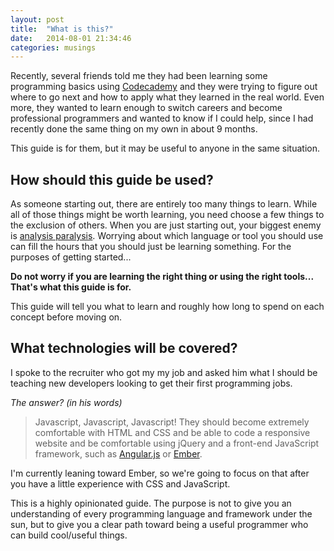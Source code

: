 ```yaml
---
layout: post
title:  "What is this?"
date:   2014-08-01 21:34:46
categories: musings
---
```


Recently, several friends told me they had been learning some programming basics using [Codecademy](http://www.codecademy.com) and they were trying to figure out where to go next and how to apply what they learned in the real world. Even more, they wanted to learn enough to switch careers and become professional programmers and wanted to know if I could help, since I had recently done the same thing on my own in about 9 months.

This guide is for them, but it may be useful to anyone in the same situation.

## How should this guide be used?

As someone starting out, there are entirely too many things to learn. While all of those things might be worth learning, you need choose a few things to the exclusion of others. When you are just starting out, your biggest enemy is [analysis paralysis](http://en.wikipedia.org/wiki/Analysis_paralysis). Worrying about which language or tool you should use can fill the hours that you should just be learning something. For the purposes of getting started...

**Do not worry if you are learning the right thing or using the right tools... That's what this guide is for.**

This guide will tell you what to learn and roughly how long to spend on each concept before moving on.

## What technologies will be covered?

I spoke to the recruiter who got my my job and asked him what I should be teaching new developers looking to get their first programming jobs.

*The answer? (in his words)*

> Javascript, Javascript, Javascript! They should become extremely comfortable with HTML and CSS and be able to code a responsive website and be comfortable using jQuery and a front-end JavaScript framework, such as [Angular.js](https://angularjs.org) or [Ember](http://emberjs.com).

I'm currently leaning toward Ember, so we're going to focus on that after you have a little experience with CSS and JavaScript.

This is a highly opinionated guide. The purpose is not to give you an understanding of every programming language and framework under the sun, but to give you a clear path toward being a useful programmer who can build cool/useful things.
